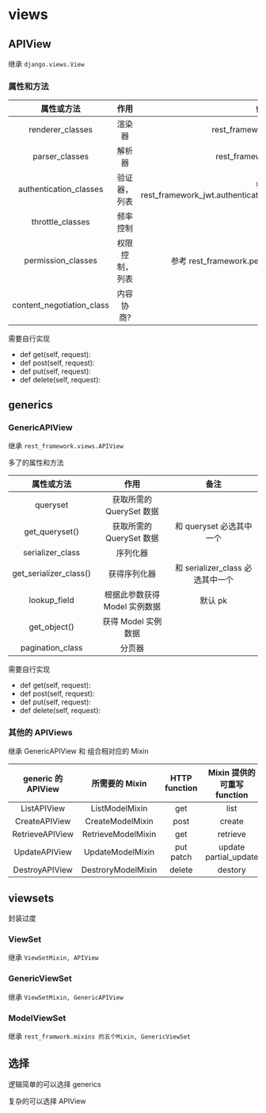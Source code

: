 # views

## APIView

继承 `django.views.View`

### 属性和方法

| 属性或方法| 作用 | 备注 |
| :-: | :-: | :-: |
| renderer_classes | 渲染器 | rest_framework.renderers.* |
| parser_classes | 解析器 | rest_framework.parsers.* |
| authentication_classes | 验证器，列表 | 参考 rest_framework_jwt.authentication.JSONWebTokenAuthentication |
| throttle_classes | 频率控制 |  |
| permission_classes | 权限控制，列表 | 参考 rest_framework.permissions.BasePermission |
| content_negotiation_class | 内容协商? |  |

需要自行实现

- def get(self, request):
- def post(self, request):
- def put(self, request):
- def delete(self, request):

## generics

### GenericAPIView

继承 `rest_framework.views.APIView`

多了的属性和方法

| 属性或方法 | 作用 | 备注 |
| :-: | :-: | :-: |
| queryset | 获取所需的 QuerySet 数据 |  |
| get_queryset() | 获取所需的 QuerySet 数据 | 和 queryset 必选其中一个 |
| serializer_class | 序列化器 |  |
| get_serializer_class() | 获得序列化器 | 和 serializer_class 必选其中一个 |
| lookup_field | 根据此参数获得 Model 实例数据 | 默认 pk |
| get_object() | 获得 Model 实例数据 |  |
| pagination_class | 分页器 |  |

需要自行实现

- def get(self, request):
- def post(self, request):
- def put(self, request):
- def delete(self, request):

### 其他的 APIViews

继承 GenericAPIView 和 组合相对应的 Mixin

| generic 的 APIView | 所需要的 Mixin | HTTP function | Mixin 提供的可重写 function |
| :-: | :-: | :-: | :-: |
| ListAPIView | ListModelMixin| get | list |
| CreateAPIView | CreateModelMixin | post | create |
| RetrieveAPIView | RetrieveModelMixin | get | retrieve |
| UpdateAPIView | UpdateModelMixin | put patch | update partial_update |
| DestroyAPIView | DestroryModelMixin | delete | destory |

## viewsets

封装过度

### ViewSet

继承 `ViewSetMixin, APIView`

### GenericViewSet

继承 `ViewSetMixin, GenericAPIView`

### ModelViewSet

继承 `rest_framwork.mixins 的五个Mixin, GenericViewSet`

## 选择

逻辑简单的可以选择 generics

复杂的可以选择 APIView

